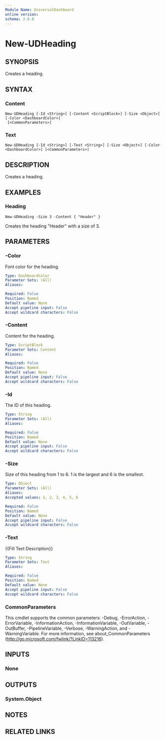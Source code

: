 ```yaml
---
Module Name: UniversalDashboard
online version:
schema: 2.0.0
---
```


# New-UDHeading

## SYNOPSIS
Creates a heading.

## SYNTAX

### Content
```
New-UDHeading [-Id <String>] [-Content <ScriptBlock>] [-Size <Object>] [-Color <DashboardColor>]
 [<CommonParameters>]
```

### Text
```
New-UDHeading [-Id <String>] [-Text <String>] [-Size <Object>] [-Color <DashboardColor>] [<CommonParameters>]
```

## DESCRIPTION
Creates a heading.

## EXAMPLES

### Heading
```
New-UDHeading -Size 3 -Content { "Header" }
```

Creates the heading "Header" with a size of 3. 

## PARAMETERS

### -Color
Font color for the heading.

```yaml
Type: DashboardColor
Parameter Sets: (All)
Aliases: 

Required: False
Position: Named
Default value: None
Accept pipeline input: False
Accept wildcard characters: False
```

### -Content
Content for the heading.

```yaml
Type: ScriptBlock
Parameter Sets: Content
Aliases: 

Required: False
Position: Named
Default value: None
Accept pipeline input: False
Accept wildcard characters: False
```

### -Id
The ID of this heading.

```yaml
Type: String
Parameter Sets: (All)
Aliases: 

Required: False
Position: Named
Default value: None
Accept pipeline input: False
Accept wildcard characters: False
```

### -Size
Size of this heading from 1 to 6. 1 is the largest and 6 is the smallest.

```yaml
Type: Object
Parameter Sets: (All)
Aliases: 
Accepted values: 1, 2, 3, 4, 5, 6

Required: False
Position: Named
Default value: None
Accept pipeline input: False
Accept wildcard characters: False
```

### -Text
{{Fill Text Description}}

```yaml
Type: String
Parameter Sets: Text
Aliases: 

Required: False
Position: Named
Default value: None
Accept pipeline input: False
Accept wildcard characters: False
```

### CommonParameters
This cmdlet supports the common parameters: -Debug, -ErrorAction, -ErrorVariable, -InformationAction, -InformationVariable, -OutVariable, -OutBuffer, -PipelineVariable, -Verbose, -WarningAction, and -WarningVariable. For more information, see about_CommonParameters (http://go.microsoft.com/fwlink/?LinkID=113216).

## INPUTS

### None

## OUTPUTS

### System.Object

## NOTES

## RELATED LINKS



